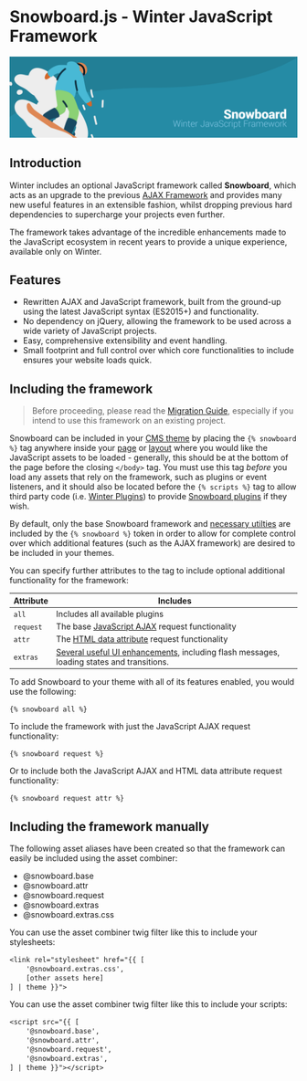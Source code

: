 # Snowboard.js - Winter JavaScript Framework

![image](https://github.com/wintercms/docs/blob/main/images/header-snowboard.png?raw=true)

## Introduction

Winter includes an optional JavaScript framework called **Snowboard**, which acts as an upgrade to the previous [AJAX Framework](../ajax/introduction.md) and provides many new useful features in an extensible fashion, whilst dropping previous hard dependencies to supercharge your projects even further.

The framework takes advantage of the incredible enhancements made to the JavaScript ecosystem in recent years to provide a unique experience, available only on Winter.

## Features

- Rewritten AJAX and JavaScript framework, built from the ground-up using the latest JavaScript syntax (ES2015+) and functionality.
- No dependency on jQuery, allowing the framework to be used across a wide variety of JavaScript projects.
- Easy, comprehensive extensibility and event handling.
- Small footprint and full control over which core functionalities to include ensures your website loads quick.

## Including the framework

> Before proceeding, please read the [Migration Guide](../snowboard/migration-guide.md), especially if you intend to use this framework on an existing project.

Snowboard can be included in your [CMS theme](../cms/themes) by placing the `{% snowboard %}` tag anywhere inside your [page](../cms/pages.md) or [layout](../cms/layouts.md) where you would like the JavaScript assets to be loaded - generally, this should be at the bottom of the page before the closing `</body>` tag. You must use this tag *before* you load any assets that rely on the framework, such as plugins or event listeners, and it should also be located before the `{% scripts %}` tag to allow third party code (i.e. [Winter Plugins](../plugin/registration.md#Introduction)) to provide [Snowboard plugins](plugin-development.md) if they wish.

By default, only the base Snowboard framework and [necessary utilties](../snowboard/utilities.md) are included by the `{% snowboard %}` token in order to allow for complete control over which additional features (such as the AJAX framework) are desired to be included in your themes.

You can specify further attributes to the tag to include optional additional functionality for the framework:

Attribute | Includes
--------- | --------
`all` | Includes all available plugins
`request` | The base [JavaScript AJAX](../snowboard/request.md) request functionality
`attr` | The [HTML data attribute](../snowboard/data-attributes.md) request functionality
`extras` | [Several useful UI enhancements](../snowboard/extras.md), including flash messages, loading states and transitions.

To add Snowboard to your theme with all of its features enabled, you would use the following:

```twig
{% snowboard all %}
```

To include the framework with just the JavaScript AJAX request functionality:

```twig
{% snowboard request %}
```

Or to include both the JavaScript AJAX and HTML data attribute request functionality:

```twig
{% snowboard request attr %}
```

## Including the framework manually

The following asset aliases have been created so that the framework can easily be included using the asset combiner:

- @snowboard.base
- @snowboard.attr
- @snowboard.request
- @snowboard.extras
- @snowboard.extras.css

You can use the asset combiner twig filter like this to include your stylesheets:

```twig
<link rel="stylesheet" href="{{ [
    '@snowboard.extras.css',
    [other assets here]
] | theme }}">
```

You can use the asset combiner twig filter like this to include your scripts:

```twig
<script src="{{ [
    '@snowboard.base',
    '@snowboard.attr',
    '@snowboard.request',
    '@snowboard.extras',
] | theme }}"></script>
```

